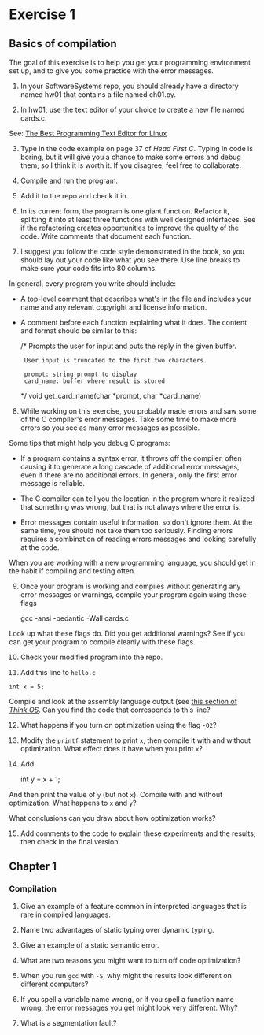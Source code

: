 # Exercise 1
## Basics of compilation

The goal of this exercise is to help you get your programming environment
set up, and to give you some practice with the error messages.

1.  In your SoftwareSystems repo, you should already have a directory
named hw01 that contains a file named ch01.py.

2.  In hw01, use the text editor of your choice to create a new file
named cards.c.

See: [The Best Programming Text Editor for
Linux](http://lifehacker.com/5911460/the-best-programming-text-editor-for-linux)

3.  Type in the code example on page 37 of *Head First C*.  Typing in
code is boring, but it will give you a chance to make some errors and
debug them, so I think it is worth it.  If you disagree, feel free to
collaborate.

4. Compile and run the program.

5. Add it to the repo and check it in.

6. In its current form, the program is one giant function.  Refactor
it, splitting it into at least three functions with well designed
interfaces.  See if the refactoring creates opportunities to improve
the quality of the code.  Write comments that document each function.

7. I suggest you follow the code style demonstrated in the book,
so you should lay out your code like what you see there.  Use line
breaks to make sure your code fits into 80 columns.

In general, every program you write should include:

* A top-level comment that describes what's in the file and includes
   your name and any relevant copyright and license information.

* A comment before each function explaining what it does.  The content
   and format should be similar to this:

    /* Prompts the user for input and puts the reply in the given buffer.

       User input is truncated to the first two characters.

       prompt: string prompt to display
       card_name: buffer where result is stored
    */
    void get_card_name(char *prompt, char *card_name)

8. While working on this exercise, you probably made errors and saw
some of the C compiler's error messages.  Take some time to make more
errors so you see as many error messages as possible.

Some tips that might help you debug C programs:

*  If a program contains a syntax error, it throws off the compiler,
   often causing it to generate a long cascade of additional error
   messages, even if there are no additional errors.  In general, only
   the first error message is reliable.

*  The C compiler can tell you the location in the program where it
   realized that something was wrong, but that is not always where the
   error is.

*  Error messages contain useful information, so don't ignore them.  At
   the same time, you should not take them too seriously.  Finding
   errors requires a combination of reading errors messages and
   looking carefully at the code.

When you are working with a new programming language, you should get
in the habit if compiling and testing often.


9. Once your program is working and compiles without generating any
error messages or warnings, compile your program again using these
flags

    gcc -ansi -pedantic -Wall cards.c

Look up what these flags do.  Did you get additional warnings?  See if
you can get your program to compile cleanly with these flags.

10.  Check your modified program into the repo.

11.  Add this line to `hello.c`

    int x = 5;

Compile and look at the assembly language output (see [this section of
*Think OS*](http://greenteapress.com/thinkos/html/thinkos002.html#toc8).
Can you find the code that corresponds to this line?

12. What happens if you turn on optimization using the flag `-O2`?

13. Modify the `printf` statement to print `x`, then compile it with and
without optimization.  What effect does it have when you print `x`?

14. Add

    int y = x + 1;

And then print the value of `y` (but not `x`).  Compile with and without
optimization.  What happens to `x` and `y`?

What conclusions can you draw about how optimization works?

15. Add comments to the code to explain these experiments and the results,
then check in the final version.


## Chapter 1


### Compilation

1) Give an example of a feature common in interpreted languages that is rare in compiled languages.

2) Name two advantages of static typing over dynamic typing.

3) Give an example of a static semantic error.

4) What are two reasons you might want to turn off code optimization?

5) When you run `gcc` with `-S`, why might the results look different on different computers?

6) If you spell a variable name wrong, or if you spell a function name wrong, 
the error messages you get might look very different.  Why?

7) What is a segmentation fault?



